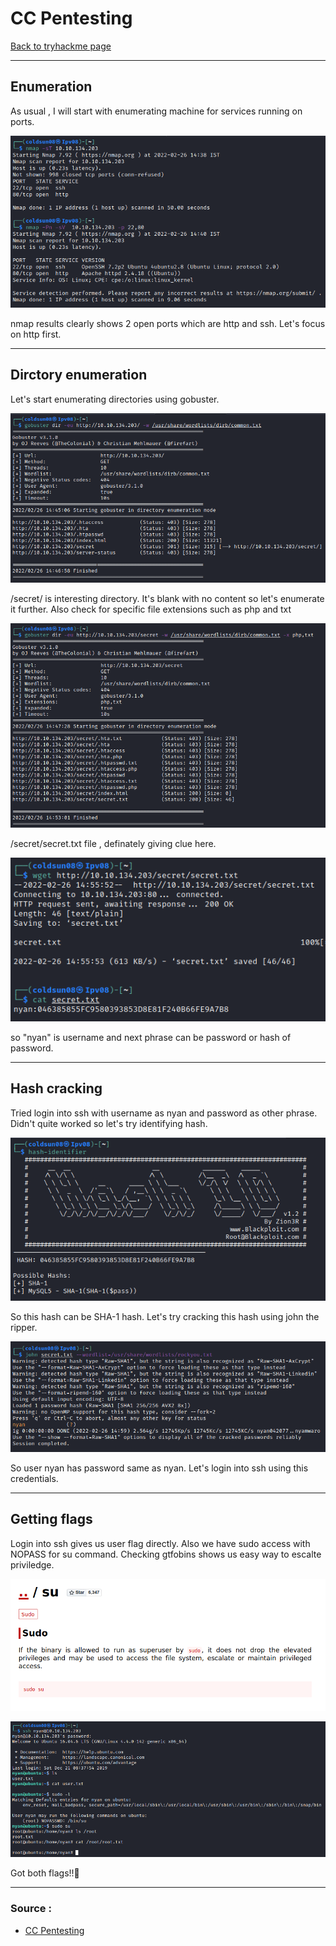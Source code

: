 # CC Pentesting
[Back to tryhackme page](../index.md)
- --
## Enumeration
As usual , I will start with enumerating machine for services running on ports.

![nmap result](nmap%20result.png)

nmap results clearly shows 2 open ports which are http and ssh. Let's focus on http first.
- --
## Dirctory enumeration
Let's start enumerating directories using gobuster.

![gobuster](gobuster%201.png)

/secret/ is interesting directory. It's blank with no content so let's enumerate it further. Also check for specific file extensions such as php and txt

![gobuster /secret](gobuster%202.png)

/secret/secret.txt file , definately giving clue here.

![secret.txt](secret.txt.png)

so "nyan" is username and next phrase can be password or hash of password.
- --
## Hash cracking
Tried login into ssh with username as nyan and password as other phrase. Didn't quite worked so let's try identifying hash.

![identifying hash](identifying%20hash.png)

So this hash can be SHA-1 hash. Let's try cracking this hash using john the ripper.

![cracking hash](john%20hash%20cracking.png)

So user nyan has password same as nyan. Let's login into ssh using this credentials.
- --
## Getting flags
Login into ssh gives us user flag directly. Also we have sudo access with NOPASS for su command. Checking gtfobins shows us easy way to escalte priviledge.

![gtfobins](gtfobins.png)

![flags](getting%20flags.png)

Got both flags!!🥳
- --
### Source :
- [CC Pentesting](https://tryhackme.com/room/ccpentesting)


